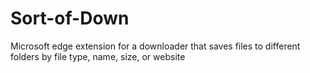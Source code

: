 # Sort-of-Down
Microsoft edge extension for a downloader that saves files to different folders by file type, name, size, or website
